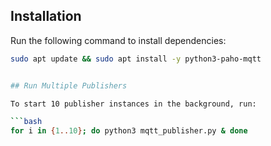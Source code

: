 ## Installation

Run the following command to install dependencies:

```bash
sudo apt update && sudo apt install -y python3-paho-mqtt


## Run Multiple Publishers

To start 10 publisher instances in the background, run:

```bash
for i in {1..10}; do python3 mqtt_publisher.py & done

